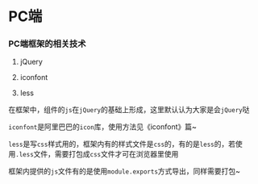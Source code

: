 # PC端

### PC端框架的相关技术

1. jQuery

2. iconfont

3. less

在框架中，组件的`js`在`jQuery`的基础上形成，这里默认认为大家是会`jQuery`哒

`iconfont`是阿里巴巴的`icon`库，使用方法见《iconfont》篇~

`less`是写`css`样式用的，框架内有的样式文件是`css`的，有的是`less`的，若使用`.less`文件，需要打包成`css`文件才可在浏览器里使用

框架内提供的`js`文件有的是使用`module.exports`方式导出，同样需要打包~